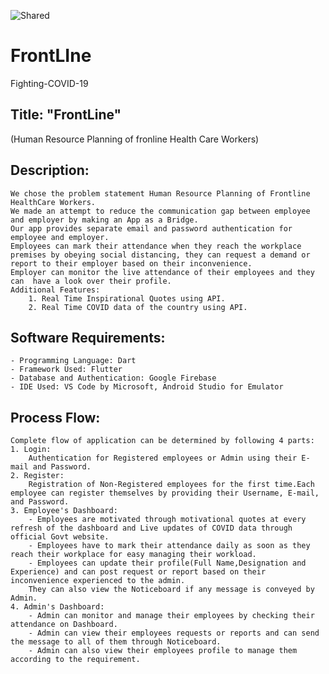![Shared](https://user-images.githubusercontent.com/45639831/119272301-e57cbf80-bc22-11eb-8170-6afee27d5584.jpg)

# FrontLIne
Fighting-COVID-19     
## Title: "FrontLine"
(Human Resource Planning of fronline Health Care Workers)

## Description: 
    We chose the problem statement Human Resource Planning of Frontline HealthCare Workers. 
    We made an attempt to reduce the communication gap between employee and employer by making an App as a Bridge. 
    Our app provides separate email and password authentication for employee and employer. 
    Employees can mark their attendance when they reach the workplace premises by obeying social distancing, they can request a demand or report to their employer based on their inconvenience.
    Employer can monitor the live attendance of their employees and they can  have a look over their profile. 
    Additional Features: 
        1. Real Time Inspirational Quotes using API.  
        2. Real Time COVID data of the country using API.

## Software Requirements:
    - Programming Language: Dart 
    - Framework Used: Flutter 
    - Database and Authentication: Google Firebase
    - IDE Used: VS Code by Microsoft, Android Studio for Emulator 

## Process Flow: 
    Complete flow of application can be determined by following 4 parts:
    1. Login:
        Authentication for Registered employees or Admin using their E-mail and Password.
    2. Register:
        Registration of Non-Registered employees for the first time.Each employee can register themselves by providing their Username, E-mail, and Password. 
    3. Employee's Dashboard:
        - Employees are motivated through motivational quotes at every refresh of the dashboard and Live updates of COVID data through official Govt website.
        - Employees have to mark their attendance daily as soon as they reach their workplace for easy managing their workload.
        - Employees can update their profile(Full Name,Designation and Experience) and can post request or report based on their inconvenience experienced to the admin.
        They can also view the Noticeboard if any message is conveyed by Admin.
    4. Admin's Dashboard:
        - Admin can monitor and manage their employees by checking their attendance on Dashboard.
        - Admin can view their employees requests or reports and can send the message to all of them through Noticeboard. 
        - Admin can also view their employees profile to manage them according to the requirement.

        


